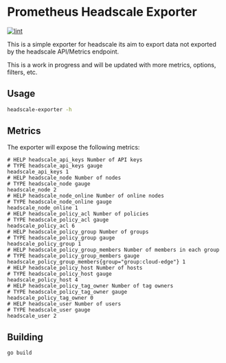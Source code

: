 # Prometheus Headscale Exporter

[![lint](https://github.com/msterhuj/headscale_exporter/actions/workflows/lint.yml/badge.svg?branch=main)](https://github.com/msterhuj/headscale_exporter/actions/workflows/lint.yml)

This is a simple exporter for headscale its aim to export data not exported by the headscale API/Metrics endpoint.

This is a work in progress and will be updated with more metrics, options, filters, etc.

## Usage

```bash
headscale-exporter -h
```

## Metrics

The exporter will expose the following metrics:

```text
# HELP headscale_api_keys Number of API keys
# TYPE headscale_api_keys gauge
headscale_api_keys 1
# HELP headscale_node Number of nodes
# TYPE headscale_node gauge
headscale_node 2
# HELP headscale_node_online Number of online nodes
# TYPE headscale_node_online gauge
headscale_node_online 1
# HELP headscale_policy_acl Number of policies
# TYPE headscale_policy_acl gauge
headscale_policy_acl 6
# HELP headscale_policy_group Number of groups
# TYPE headscale_policy_group gauge
headscale_policy_group 1
# HELP headscale_policy_group_members Number of members in each group
# TYPE headscale_policy_group_members gauge
headscale_policy_group_members{group="group:cloud-edge"} 1
# HELP headscale_policy_host Number of hosts
# TYPE headscale_policy_host gauge
headscale_policy_host 4
# HELP headscale_policy_tag_owner Number of tag owners
# TYPE headscale_policy_tag_owner gauge
headscale_policy_tag_owner 0
# HELP headscale_user Number of users
# TYPE headscale_user gauge
headscale_user 2
```

## Building

```bash
go build
```
